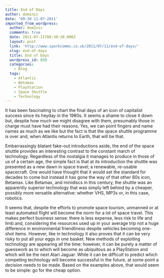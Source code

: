 ```yaml
---
title: End of Days
author: dominic
date: '09:30 11-07-2011'
imported_from_wordpress:
  author: dominic
  comments: true
  date: 2011-07-11T08:30:30.000Z
  layout: post
  link: 'http://www.sparkcomms.co.uk/2011/07/11/end-of-days/'
  slug: end-of-days
  title: End of Days
  wordpress_id: 850
  categories:
    - Blog
  tags:
    - Atlantis
    - Betamax
    - PlayStation
    - Space Shuttle
    - Technology
---
```


It has been fascinating to chart the final days of an icon of capitalist success since its heyday in the 1980s. It seems a shame to close it down but, despite how much we might disagree with them, presumably those in charge must have had their reasons. Yes, we can point fingers and name names as much as we like but the fact is that the space shuttle programme is over and, when Atlantis returns to Earth, that will be that.

Embarrassingly blatant fake-out introductions aside, the end of the space shuttle provides an interesting contrast to the constant march of technology. Regardless of the nostalgia it manages to produce in those of us of a certain age, the simple fact is that at its introduction the shuttle was presented as a new dawn in space travel; a renewable, re-usable spacecraft. One would have thought that it would set the standard for decades to come but instead it has gone the way of that other 80s icon, Betamax. Like Betamax, and minidiscs in this century, the shuttle was an apparently superior technology that was simply left behind by a cheaper, possibly more versatile alternative: whether VHS, MP3s or, in this case, robotics.

It seems that, despite the efforts to promote space tourism, unmanned or at least automated flight will become the norm for a lot of space travel. This makes perfect business sense: there is less expense, less risk to life and limb and, considering the resources used up in your average trip not a huge difference in environmental friendliness despite vehicles becoming one-shot items. However, like in technology it also proves that it can be very risky to put all your eggs in one basket. New methods of exploiting technology are appearing all the time: however, it can be purely a matter of guesswork as to which will become as ubiquitous as a PlayStation and which will be the next Atari Jaguar. While it can be difficult to predict which competing technology will become successful in the future, at some point a decision needs to be made. Based on the examples above, that would seem to be simple: go for the cheap option.
